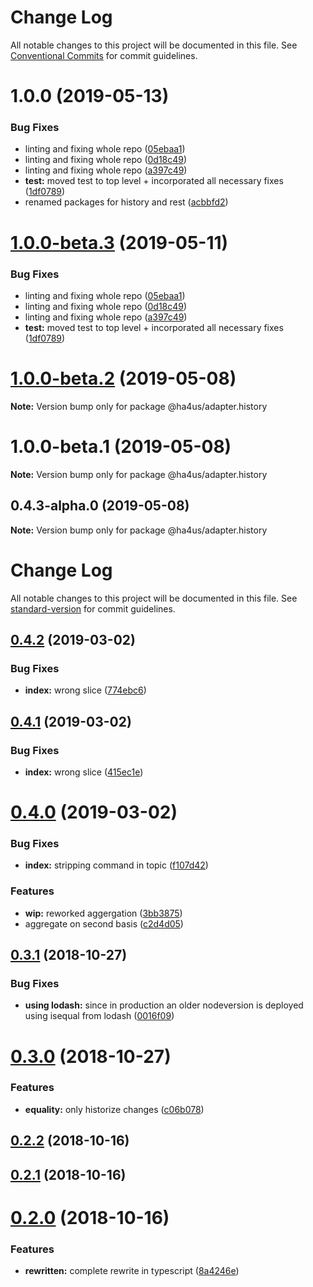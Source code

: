 # Change Log

All notable changes to this project will be documented in this file.
See [Conventional Commits](https://conventionalcommits.org) for commit guidelines.

# 1.0.0 (2019-05-13)


### Bug Fixes

* linting and fixing whole repo ([05ebaa1](https://github.com/ha4us/ha4us/commit/05ebaa1))
* linting and fixing whole repo ([0d18c49](https://github.com/ha4us/ha4us/commit/0d18c49))
* linting and fixing whole repo ([a397c49](https://github.com/ha4us/ha4us/commit/a397c49))
* **test:** moved test to top level + incorporated all necessary fixes ([1df0789](https://github.com/ha4us/ha4us/commit/1df0789))
* renamed packages for history and rest ([acbbfd2](https://github.com/ha4us/ha4us/commit/acbbfd2))





# [1.0.0-beta.3](https://github.com/ha4us/ha4us/compare/@ha4us/adapter.history@1.0.0-beta.2...@ha4us/adapter.history@1.0.0-beta.3) (2019-05-11)


### Bug Fixes

* linting and fixing whole repo ([05ebaa1](https://github.com/ha4us/ha4us/commit/05ebaa1))
* linting and fixing whole repo ([0d18c49](https://github.com/ha4us/ha4us/commit/0d18c49))
* linting and fixing whole repo ([a397c49](https://github.com/ha4us/ha4us/commit/a397c49))
* **test:** moved test to top level + incorporated all necessary fixes ([1df0789](https://github.com/ha4us/ha4us/commit/1df0789))





# [1.0.0-beta.2](https://github.com/ha4us/ha4us/compare/@ha4us/adapter.history@1.0.0-beta.1...@ha4us/adapter.history@1.0.0-beta.2) (2019-05-08)

**Note:** Version bump only for package @ha4us/adapter.history





# 1.0.0-beta.1 (2019-05-08)

**Note:** Version bump only for package @ha4us/adapter.history





## 0.4.3-alpha.0 (2019-05-08)

**Note:** Version bump only for package @ha4us/adapter.history





# Change Log

All notable changes to this project will be documented in this file. See [standard-version](https://github.com/conventional-changelog/standard-version) for commit guidelines.

<a name="0.4.2"></a>
## [0.4.2](https://github.com/ha4us/ha4us-history/compare/v0.4.1...v0.4.2) (2019-03-02)


### Bug Fixes

* **index:** wrong slice ([774ebc6](https://github.com/ha4us/ha4us-history/commit/774ebc6))



<a name="0.4.1"></a>
## [0.4.1](https://github.com/ha4us/ha4us-history/compare/v0.4.0...v0.4.1) (2019-03-02)


### Bug Fixes

* **index:** wrong slice ([415ec1e](https://github.com/ha4us/ha4us-history/commit/415ec1e))



<a name="0.4.0"></a>
# [0.4.0](https://github.com/ha4us/ha4us-history/compare/v0.3.1...v0.4.0) (2019-03-02)


### Bug Fixes

* **index:** stripping command in topic ([f107d42](https://github.com/ha4us/ha4us-history/commit/f107d42))


### Features

* **wip:** reworked aggergation ([3bb3875](https://github.com/ha4us/ha4us-history/commit/3bb3875))
* aggregate on second basis ([c2d4d05](https://github.com/ha4us/ha4us-history/commit/c2d4d05))



<a name="0.3.1"></a>
## [0.3.1](https://github.com/ha4us/ha4us-history/compare/v0.3.0...v0.3.1) (2018-10-27)


### Bug Fixes

* **using lodash:** since in production an older nodeversion is deployed using isequal from lodash ([0016f09](https://github.com/ha4us/ha4us-history/commit/0016f09))



<a name="0.3.0"></a>
# [0.3.0](https://github.com/ha4us/ha4us-history/compare/v0.2.2...v0.3.0) (2018-10-27)


### Features

* **equality:** only historize changes ([c06b078](https://github.com/ha4us/ha4us-history/commit/c06b078))



<a name="0.2.2"></a>
## [0.2.2](https://github.com/ha4us/ha4us-history/compare/v0.2.1...v0.2.2) (2018-10-16)



<a name="0.2.1"></a>
## [0.2.1](https://github.com/ha4us/ha4us-history/compare/v0.2.0...v0.2.1) (2018-10-16)



<a name="0.2.0"></a>
# [0.2.0](https://github.com/ha4us/ha4us-history/compare/v0.0.5...v0.2.0) (2018-10-16)


### Features

* **rewritten:** complete rewrite in typescript ([8a4246e](https://github.com/ha4us/ha4us-history/commit/8a4246e))
